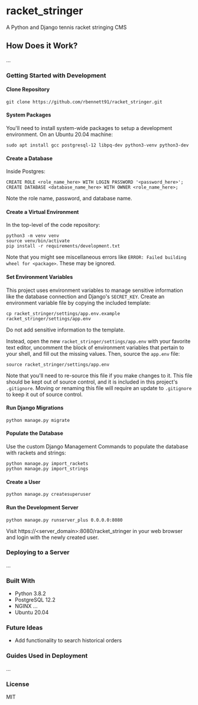 # racket_stringer
A Python and Django tennis racket stringing CMS

## How Does it Work?
...

### Getting Started with Development

#### Clone Repository
```
git clone https://github.com/rbennett91/racket_stringer.git
```

#### System Packages
You'll need to install system-wide packages to setup a development environment. On an Ubuntu 20.04 machine:
```
sudo apt install gcc postgresql-12 libpq-dev python3-venv python3-dev
```

#### Create a Database
Inside Postgres:
```
CREATE ROLE <role_name_here> WITH LOGIN PASSWORD '<password_here>';
CREATE DATABASE <database_name_here> WITH OWNER <role_name_here>;
```

Note the role name, password, and database name.

#### Create a Virtual Environment
In the top-level of the code repository:
```
python3 -m venv venv
source venv/bin/activate
pip install -r requirements/development.txt
```

Note that you might see miscellaneous errors like `ERROR: Failed building wheel for <package>`. These may be ignored.

#### Set Environment Variables
This project uses environment variables to manage sensitive information like the database connection and Django's `SECRET_KEY`. Create an environment variable file by copying the included template:
```
cp racket_stringer/settings/app.env.example racket_stringer/settings/app.env
```

Do not add sensitive information to the template.

Instead, open the new `racket_stringer/settings/app.env` with your favorite text editor, uncomment the block of environment variables that pertain to your shell, and fill out the missing values. Then, source the `app.env` file:

```source racket_stringer/settings/app.env```

Note that you'll need to re-source this file if you make changes to it. This file should be kept out of source control, and it is included in this project's `.gitignore`. Moving or renaming this file will require an update to `.gitignore` to keep it out of source control.

#### Run Django Migrations
```
python manage.py migrate
```

#### Populate the Database
Use the custom Django Management Commands to populate the database with rackets and strings:
```
python manage.py import_rackets
python manage.py import_strings
```

#### Create a User
```
python manage.py createsuperuser
```

#### Run the Development Server
```
python manage.py runserver_plus 0.0.0.0:8080
```

Visit https://<server_domain>:8080/racket_stringer in your web browser and login with the newly created user.

### Deploying to a Server
...

### Built With
* Python 3.8.2
* PostgreSQL 12.2
* NGINX ...
* Ubuntu 20.04

### Future Ideas
* Add functionality to search historical orders

### Guides Used in Deployment
...

### License
MIT
